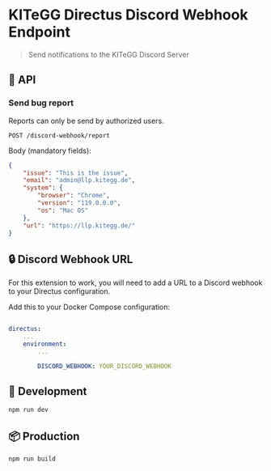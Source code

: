 # KITeGG Directus Discord Webhook Endpoint

> Send notifications to the KITeGG Discord Server

## 🔗 API

### Send bug report

Reports can only be send by authorized users.

```api
POST /discord-webhook/report
```

Body (mandatory fields):

```json
{
	"issue": "This is the issue",
	"email": "admin@llp.kitegg.de",
	"system": {
		"browser": "Chrome",
		"version": "119.0.0.0",
		"os": "Mac OS"
	},
	"url": "https://llp.kitegg.de/"
}
```

## 🔒 Discord Webhook URL

For this extension to work, you will need to add a URL to a Discord webhook to your Directus configuration.

Add this to your Docker Compose configuration:

```yaml

directus:
    ...
    environment:
        ...

        DISCORD_WEBHOOK: YOUR_DISCORD_WEBHOOK
```

## 🚧 Development

```bash
npm run dev
```

## 📦 Production

```bash
npm run build
```
